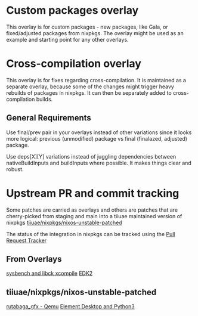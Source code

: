 <!--
SPDX-FileCopyrightText: 2022-2024 TII (SSRC) and the Ghaf contributors

SPDX-License-Identifier: CC-BY-SA-4.0
-->

# Custom packages overlay

This overlay is for custom packages - new packages, like Gala, or
fixed/adjusted packages from nixpkgs. The overlay might be used as
an example and starting point for any other overlays.

# Cross-compilation overlay

This overlay is for fixes regarding cross-compilation. It is maintained as a
separate overlay, because some of the changes might trigger heavy rebuilds of
packages in nixpkgs. It can then be separately added to cross-compilation
builds.

## General Requirements

Use final/prev pair in your overlays instead of other variations
since it looks more logical:
previous (unmodified) package vs final (finalazed, adjusted) package.

Use deps[X][Y] variations instead of juggling dependencies between
nativeBuildInputs and buildInputs where possible.
It makes things clear and robust.

# Upstream PR and commit tracking

Some patches are carried as overlays and others are patches that are cherry-picked
from staging and main into a tiiuae maintained version of nixpkgs 
[tiiuae/nixpkgs/nixos-unstable-patched](https://github.com/tiiuae/nixpkgs/tree/nixos-unstable-patched)

The status of the integration in nixpkgs can be tracked using the [Pull Request Tracker](https://nixpk.gs/pr-tracker.html)

## From Overlays

[sysbench and libck xcompile](https://github.com/NixOS/nixpkgs/pull/309564)
[EDK2](https://github.com/NixOS/nixpkgs/pull/311317)

## tiiuae/nixpkgs/nixos-unstable-patched

[rutabaga_gfx - Qemu](https://github.com/NixOS/nixpkgs/pull/310783)
[Element Desktop and Python3](https://github.com/NixOS/nixpkgs/pull/308196)
